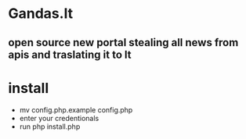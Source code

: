 # Gandas.lt
## open source new portal stealing all news from apis and traslating it to lt

# install
- mv config.php.example config.php
- enter your credentionals
- run php install.php